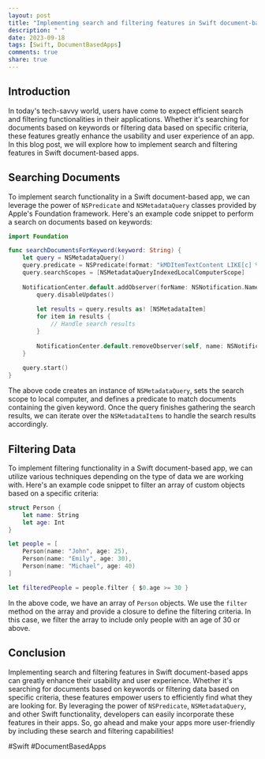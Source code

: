 ```yaml
---
layout: post
title: "Implementing search and filtering features in Swift document-based apps"
description: " "
date: 2023-09-18
tags: [Swift, DocumentBasedApps]
comments: true
share: true
---
```


## Introduction

In today's tech-savvy world, users have come to expect efficient search and filtering functionalities in their applications. Whether it's searching for documents based on keywords or filtering data based on specific criteria, these features greatly enhance the usability and user experience of an app. In this blog post, we will explore how to implement search and filtering features in Swift document-based apps.

## Searching Documents

To implement search functionality in a Swift document-based app, we can leverage the power of `NSPredicate` and `NSMetadataQuery` classes provided by Apple's Foundation framework. Here's an example code snippet to perform a search on documents based on keywords:

```swift
import Foundation

func searchDocumentsForKeyword(keyword: String) {
    let query = NSMetadataQuery()
    query.predicate = NSPredicate(format: "kMDItemTextContent LIKE[c] %@", "*\(keyword)*")
    query.searchScopes = [NSMetadataQueryIndexedLocalComputerScope]
    
    NotificationCenter.default.addObserver(forName: NSNotification.Name.NSMetadataQueryDidFinishGathering, object: query, queue: nil) { (notification) in
        query.disableUpdates()
        
        let results = query.results as! [NSMetadataItem]
        for item in results {
            // Handle search results
        }
        
        NotificationCenter.default.removeObserver(self, name: NSNotification.Name.NSMetadataQueryDidFinishGathering, object: query)
    }
    
    query.start()
}
```
The above code creates an instance of `NSMetadataQuery`, sets the search scope to local computer, and defines a predicate to match documents containing the given keyword. Once the query finishes gathering the search results, we can iterate over the `NSMetadataItems` to handle the search results accordingly.

## Filtering Data

To implement filtering functionality in a Swift document-based app, we can utilize various techniques depending on the type of data we are working with. Here's an example code snippet to filter an array of custom objects based on a specific criteria:

```swift
struct Person {
    let name: String
    let age: Int
}

let people = [
    Person(name: "John", age: 25),
    Person(name: "Emily", age: 30),
    Person(name: "Michael", age: 40)
]

let filteredPeople = people.filter { $0.age >= 30 }
```

In the above code, we have an array of `Person` objects. We use the `filter` method on the array and provide a closure to define the filtering criteria. In this case, we filter the array to include only people with an age of 30 or above.

## Conclusion

Implementing search and filtering features in Swift document-based apps can greatly enhance their usability and user experience. Whether it's searching for documents based on keywords or filtering data based on specific criteria, these features empower users to efficiently find what they are looking for. By leveraging the power of `NSPredicate`, `NSMetadataQuery`, and other Swift functionality, developers can easily incorporate these features in their apps. So, go ahead and make your apps more user-friendly by including these search and filtering capabilities!

#Swift #DocumentBasedApps